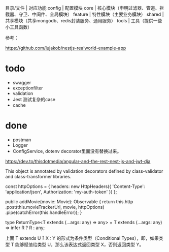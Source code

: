 
目录/文件 | 对应功能
config	| 配置模块
core	| 核心模块（申明过滤器、管道、拦截器、守卫、中间件、全局模块）
feature	| 特性模块（主要业务模块）
shared	| 共享模块（共享mongodb、redis封装服务、通用服务）
tools	| 工具（提供一些小工具函数）

参考：

https://github.com/lujakob/nestjs-realworld-example-app

# todo

- swagger
- exceptionfilter
- validation
- Jest 测试复杂的case
- cache

# done

- postman
- Logger
- ConfigService, dotenv decorator里面没有替换过来。 

https://dev.to/thisdotmedia/angular-and-the-rest-nest-js-and-jwt-dja

This object is annotated by validation decorators defined by class-validator and class-transformer libraries.




const httpOptions = {
  headers: new HttpHeaders({
    'Content-Type': 'application/json',
    Authorization: 'my-auth-token'
  })
};


  public addMovie(movie: Movie): Observable<Movie> {
    return this.http
      .post<Movie>(this.movieTrackerUrl, movie, httpOptions)
      .pipe(catchError(this.handleError));
  }

  type ReturnType<T extends (...args: any) => any> = T extends (...args: any) => infer R ? R : any;

  上面 T extends U ? X : Y 的形式为条件类型（Conditional Types），即，如果类型 T 能够赋值给类型 U，那么该表达式返回类型 X，否则返回类型 Y。